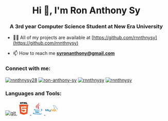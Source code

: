 <h1 align="center">Hi 👋, I'm Ron Anthony Sy</h1>
<h3 align="center">A 3rd year Computer Science Student at New Era University</h3>

- 👨‍💻 All of my projects are available at [https://github.com/rnnthnysy](https://github.com/rnnthnysy)

- 📫 How to reach me **syronanthony@gmail.com**

<h3 align="left">Connect with me:</h3>
<p align="left">
<a href="https://twitter.com/rnnthnysy28" target="blank"><img align="center" src="https://raw.githubusercontent.com/rahuldkjain/github-profile-readme-generator/master/src/images/icons/Social/twitter.svg" alt="rnnthnysy28" height="30" width="40" /></a>
<a href="https://linkedin.com/in/ron-anthony-sy" target="blank"><img align="center" src="https://raw.githubusercontent.com/rahuldkjain/github-profile-readme-generator/master/src/images/icons/Social/linked-in-alt.svg" alt="ron-anthony-sy" height="30" width="40" /></a>
<a href="https://fb.com/rnnthnysy" target="blank"><img align="center" src="https://raw.githubusercontent.com/rahuldkjain/github-profile-readme-generator/master/src/images/icons/Social/facebook.svg" alt="rnnthnysy" height="30" width="40" /></a>
<a href="https://instagram.com/rnnthnysy" target="blank"><img align="center" src="https://raw.githubusercontent.com/rahuldkjain/github-profile-readme-generator/master/src/images/icons/Social/instagram.svg" alt="rnnthnysy" height="30" width="40" /></a>
</p>

<h3 align="left">Languages and Tools:</h3>
<p align="left"> <a href="https://git-scm.com/" target="_blank" rel="noreferrer"> <img src="https://www.vectorlogo.zone/logos/git-scm/git-scm-icon.svg" alt="git" width="40" height="40"/> </a> <a href="https://www.w3.org/html/" target="_blank" rel="noreferrer"> <img src="https://raw.githubusercontent.com/devicons/devicon/master/icons/html5/html5-original-wordmark.svg" alt="html5" width="40" height="40"/> </a> <a href="https://www.java.com" target="_blank" rel="noreferrer"> <img src="https://raw.githubusercontent.com/devicons/devicon/master/icons/java/java-original.svg" alt="java" width="40" height="40"/> </a> <a href="https://www.mysql.com/" target="_blank" rel="noreferrer"> <img src="https://raw.githubusercontent.com/devicons/devicon/master/icons/mysql/mysql-original-wordmark.svg" alt="mysql" width="40" height="40"/> </a> </p>
